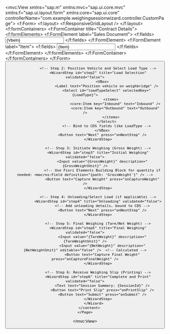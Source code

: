 <mvc:View xmlns="sap.m" xmlns:mvc="sap.ui.core.mvc" xmlns:f="sap.ui.layout.form" xmlns:core="sap.ui.core" controllerName="com.example.weighingsessionwizard.controller.CustomPage">
    <Page title="Weighing Session Wizard">
        <content>
            <Wizard id="weighingWizard" complete="onWizardComplete" enableNextButton="false">
                <!-- Step 1: Identification (as in screenshot 3) -->
                <WizardStep id="step1" title="Identification" validated="false" activate="onStepActivate">
                    <f:Form>
                        <f:layout>
                            <f:ResponsiveGridLayout />
                        </f:layout>
                        <f:formContainers>
                            <f:FormContainer title="Contract Details">
                                <f:formElements>
                                    <f:FormElement label="Sales Document">
                                        <f:fields>
                                            <Input value="{Vbeln}" />  <!-- Bound to CDS view field -->
                                        </f:fields>
                                    </f:FormElement>
                                    <f:FormElement label="Item">
                                        <f:fields>
                                            <Input value="{Item}" />
                                        </f:fields>
                                    </f:FormElement>
                                    <!-- Add ID Card scan or other identification fields -->
                                </f:formElements>
                            </f:FormContainer>
                        </f:formContainers>
                    </f:Form>
                    <Button text="Next" press="onNextStep" />
                </WizardStep>
                
                <!-- Step 2: Position Vehicle and Select Load Type -->
                <WizardStep id="step2" title="Load Selection" validated="false">
                    <VBox>
                        <Label text="Position vehicle on weighbridge" />
                        <Select id="loadTypeSelect" selectedKey="{LoadType}">
                            <items>
                                <core:Item key="Inbound" text="Inbound" />
                                <core:Item key="Outbound" text="Outbound" />
                            </items>
                        </Select>
                        <!-- Bind to CDS fields like LoadType -->
                    </VBox>
                    <Button text="Next" press="onNextStep" />
                </WizardStep>
                
                <!-- Step 3: Initiate Weighing (Gross Weight) -->
                <WizardStep id="step3" title="Initial Weighing" validated="false">
                    <Input value="{GrossWeight}" description="{GrossWeightUnit}" />
                    <!-- Use Fiori Elements Building Block for quantity if needed: <macros:Field definition="{path: 'GrossWeight'}" /> -->
                    <Button text="Capture Weight" press="onCaptureWeight" />
                </WizardStep>
                
                <!-- Step 4: Unloading/Select Load (if applicable) -->
                <WizardStep id="step4" title="Unloading" validated="false">
                    <!-- Add unloading details, bound to CDS -->
                    <Button text="Next" press="onNextStep" />
                </WizardStep>
                
                <!-- Step 5: Final Weighing (Tare/Net Weight) -->
                <WizardStep id="step5" title="Final Weighing" validated="false">
                    <Input value="{TareWeight}" description="{TareWeightUnit}" />
                    <Input value="{NetWeight}" description="{NetWeightUnit}" editable="false" />  <!-- Calculated -->
                    <Button text="Capture Final Weight" press="onCaptureFinalWeight" />
                </WizardStep>
                
                <!-- Step 6: Receive Weighing Slip (Printing) -->
                <WizardStep id="step6" title="Complete and Print" validated="false">
                    <Text text="Session Summary: {SessionId}" />
                    <Button text="Print Slip" press="onPrintSlip" />
                    <Button text="Submit" press="onSubmit" />
                </WizardStep>
            </Wizard>
        </content>
    </Page>
</mvc:View>
